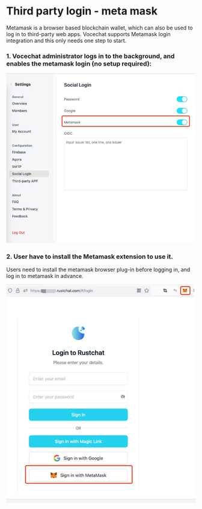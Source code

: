 # Third party login - meta mask
Metamask is a browser based blockchain wallet, which can also be used to log in to third-party web apps. Vocechat supports Metamask login integration and this only needs one step to start.

### 1. Vocechat administrator logs in to the background, and enables the metamask login (no setup required):

![](image/metamask-enable-1.jpg)

### 2. User have to install the Metamask extension to use it.
Users need to install the metamask browser plug-in before logging in, and log in to metamask in advance.

![img.jpg](image/metamask-enable-2.jpg)
